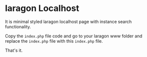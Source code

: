 # laragon Localhost
It is minimal styled laragon localhost page with instance search functionality.

Copy the `index.php` file code and go to your laragon www folder and replace the `index.php` file with this `index.php` file.

That's it.
